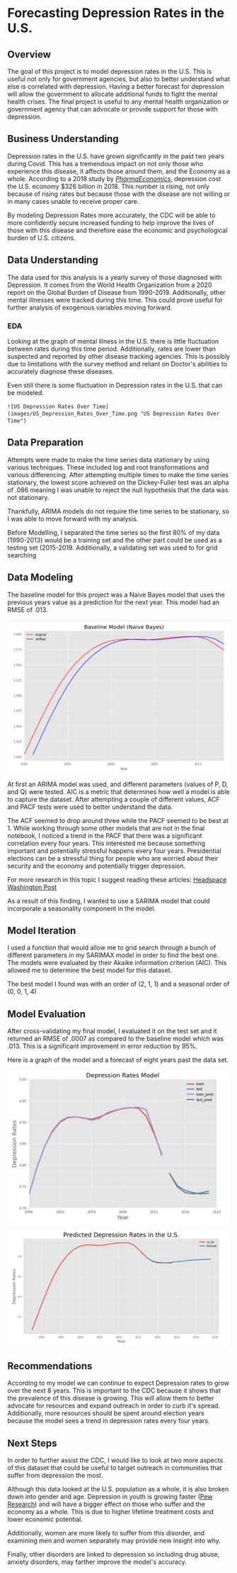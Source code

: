 
# Forecasting Depression Rates in the U.S.


## Overview

The goal of this project is to model depression rates in the U.S. This is useful not only for government agencies, but also to better understand what else is correlated with depression. Having a better forecast for depression will allow the government to allocate additional funds to fight the mental health crises. The final project is useful to any mental health organization or government agency that can advocate or provide support for those with depression. 

## Business Understanding

Depression rates in the U.S. have grown significantly in the past two years during Covid. This has a tremendous impact on not only those who experience this disease, it affects those around them, and the Economy as a whole. According to a 2018 study by *[PharmaEconomics](https://link.springer.com/article/10.1007/s40273-021-01019-4)*, depression cost the U.S. economy $326 billion in 2018. This number is rising, not only because of rising rates but because those with the disease are not willing or in many cases unable to receive proper care. 

By modeling Depression Rates more accurately, the CDC will be able to more confidently secure increased funding to help improve the lives of those with this disease and therefore ease the economic and psychological burden of U.S. citizens. 


## Data Understanding

The data used for this analysis is a yearly survey of those diagnosed with Depression. It comes from the World Health Organization from a 2020 report on the Global Burden of Disease from 1990-2019. Additionally, other mental illnesses were tracked during this time. This could prove useful for further analysis of exogenous variables moving forward. 



### EDA
Looking at the graph of mental illness in the U.S. there is little fluctuation between rates during this time period. Additionally, rates are lower than suspected and reported by other disease tracking agencies. This is possibly due to limitations with the survey method and reliant on Doctor's abilities to accurately diagnose these diseases. 

Even still there is some fluctuation in Depression rates in the U.S. that can be modeled.

```
![US Depression Rates Over Time](images/US_Depression_Rates_Over_Time.png "US Depression Rates Over Time")
``` 


## Data Preparation

Attempts were made to make the time series data stationary by using various techniques. These included log and root transformations and various differencing. After attempting multiple times to make the time series stationary, the lowest score achieved on the Dickey-Fuller test was an alpha of .086 meaning I was unable to reject the null hypothesis that the data was not stationary. 

Thankfully, ARIMA models do not require the time series to be stationary, so I was able to move forward with my analysis. 

Before Modelling, I separated the time series so the first 80% of my data (1990-2013) would be a training set and the other part could be used as a testing set (2015-2019. Additionally, a validating set was used to for grid searching

## Data Modeling

The baseline model for this project was a Naive Bayes model that uses the previous years value as a prediction for the next year. This model had an RMSE of .013.

![Baseline_Model](images/Baseline_Model.png "Baseline Model")

At first an ARIMA model was used, and different parameters (values of P, D, and Q) were tested. AIC is a metric that determines how well a model is able to capture the dataset. After attempting a couple of different values, ACF and PACF tests were used to better understand the data. 



The ACF seemed to drop around three while the PACF seemed to be best at 1. While working through some other models that are not in the final notebook, I noticed a trend in the PACF that there was a significant correlation every four years. This interested me because something important and potentially stressful happens every four years. Presidential elections can be a stressful thing for people who are worried about their security and the economy and potentially trigger depression. 

For more research in this topic I suggest reading these articles:
[Headspace](https://www.headspace.com/articles/election-anxiety)
[Washington Post](https://www.washingtonpost.com/lifestyle/wellness/stress-detox-election-anxiety/2020/11/09/96e5974c-1fa7-11eb-90dd-abd0f7086a91_story.html)

As a result of this finding, I wanted to use a SARIMA model that could incorporate a seasonality component in the model.

## Model Iteration

I used a function that would allow me to grid search through a bunch of different parameters in my SARIMAX model in order to find the best one. The models were evaluated by their Akaike information criterion (AIC). This allowed me to determine the best model for this dataset. 

The best model I found was with an order of (2, 1, 1) and a seasonal order of (0, 0, 1, 4)

## Model Evaluation
After cross-validating my final model, I evaluated it on the test set and it returned an RMSE of .0007 as compared to the baseline model which was .013. This is a significant improvement in error reduction by 95%.

Here is a graph of the model and a forecast of eight years past the data set. 


![Final_Model](images/Final_Model.png)

![Forecasted_Rates](images/Forecast.png)

## Recommendations

According to my model we can continue to expect Depression rates to grow over the next 8 years. This is important to the CDC because it shows that the prevalence of this disease is growing. This will allow them to better advocate for resources and expand outreach in order to curb it's spread. Additionally, more resources should be spent around election years because the model sees a trend in depression rates every four years. 

## Next Steps

In order to further assist the CDC, I would like to look at two more aspects of this dataset that could be useful to target outreach in communities that suffer from depression the most. 

Although this data looked at the U.S. population as a whole, it is also broken down into gender and age. Depression in youth is growing faster ([Pew Research](https://www.pewresearch.org/fact-tank/2019/07/12/a-growing-number-of-american-teenagers-particularly-girls-are-facing-depression/#:~:text=The%20total%20number%20of%20teenagers,than%20for%20boys%20%2844%25)) and will have a bigger effect on those who suffer and the economy as a whole. This is due to higher lifetime treatment costs and lower economic potential.

Additionally, women are more likely to suffer from this disorder, and examining men and women separately may provide new insight into why. 

Finally, other disorders are linked to depression so including drug abuse, anxiety disorders, may farther improve the model's accuracy. 

